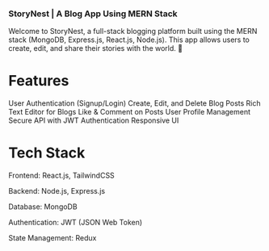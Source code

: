 ### StoryNest  | A Blog App Using MERN Stack
Welcome to StoryNest, a full-stack blogging platform built using the MERN stack (MongoDB, Express.js, React.js, Node.js). This app allows users to create, edit, and share their stories with the world. 🚀

# Features
 User Authentication (Signup/Login)
 Create, Edit, and Delete Blog Posts
 Rich Text Editor for Blogs 
 Like & Comment on Posts 
 User Profile Management 
 Secure API with JWT Authentication 
 Responsive UI 

# Tech Stack
Frontend: React.js, TailwindCSS

Backend: Node.js, Express.js

Database: MongoDB

Authentication: JWT (JSON Web Token)

State Management: Redux 
